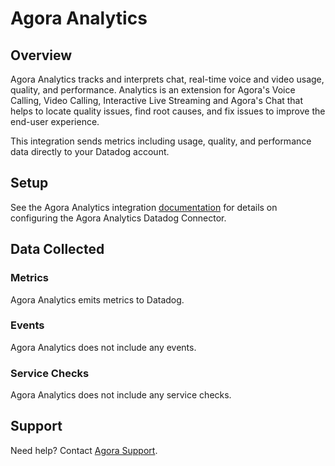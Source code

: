 # Agora Analytics

## Overview

Agora Analytics tracks and interprets chat, real-time voice and video usage, quality, and performance. Analytics is an extension for Agora's Voice Calling, Video Calling, Interactive Live Streaming and Agora's Chat that helps to locate quality issues, find root causes, and fix issues to improve the end-user experience.

This integration sends metrics including usage, quality, and performance data directly to your Datadog account.

## Setup

See the Agora Analytics integration [documentation][1] for details on configuring the Agora Analytics Datadog Connector.

## Data Collected

### Metrics

Agora Analytics emits metrics to Datadog.

### Events

Agora Analytics does not include any events.

### Service Checks

Agora Analytics does not include any service checks.

## Support

Need help? Contact [Agora Support][2].

[1]: https://docs.agora.io/en/agora-analytics/analyze/video-voice-sdk/datadog-integration
[2]: mailto:support@agora.io